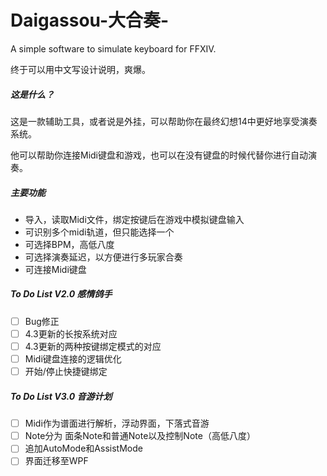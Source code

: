 # Daigassou-大合奏-
A simple software to simulate keyboard for FFXIV.

终于可以用中文写设计说明，爽爆。



##### 这是什么？

这是一款辅助工具，或者说是外挂，可以帮助你在最终幻想14中更好地享受演奏系统。

他可以帮助你连接Midi键盘和游戏，也可以在没有键盘的时候代替你进行自动演奏。

##### 主要功能

- 导入，读取Midi文件，绑定按键后在游戏中模拟键盘输入
- 可识别多个midi轨道，但只能选择一个
- 可选择BPM，高低八度
- 可选择演奏延迟，以方便进行多玩家合奏
- 可连接Midi键盘

##### To Do List V2.0 感情鸽手

- [ ] Bug修正
- [ ] 4.3更新的长按系统对应
- [ ] 4.3更新的两种按键绑定模式的对应
- [ ] Midi键盘连接的逻辑优化
- [ ] 开始/停止快捷键绑定

##### To Do List V3.0 音游计划

- [ ] Midi作为谱面进行解析，浮动界面，下落式音游
- [ ] Note分为 面条Note和普通Note以及控制Note（高低八度）
- [ ] 追加AutoMode和AssistMode
- [ ] 界面迁移至WPF
